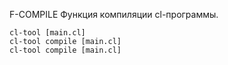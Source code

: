 F-COMPILE
Функция компиляции cl-программы. 

```
cl-tool [main.cl]
cl-tool compile [main.cl]
cl-tool compile [main.cl]

```